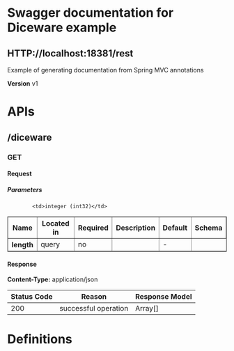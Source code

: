 # Swagger documentation for Diceware example


## HTTP://localhost:18381/rest

Example of generating documentation from Spring MVC annotations



**Version** v1














# APIs


## /diceware


### GET

<a id="getJson"></a>









#### Request



##### Parameters

<table border="1">
    <tr>
        <th>Name</th>
        <th>Located in</th>
        <th>Required</th>
        <th>Description</th>
        <th>Default</th>
        <th>Schema</th>
    </tr>



<tr>
    <th>length</th>
    <td>query</td>
    <td>no</td>
    <td></td>
    <td> - </td>

    
            <td>integer (int32)</td>
    

</tr>


</table>



#### Response

**Content-Type:** application/json


| Status Code | Reason      | Response Model |
|-------------|-------------|----------------|
| 200    | successful operation | Array[<a href=""></a>]|



















# Definitions


